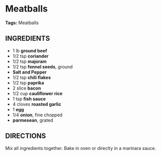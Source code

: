# Meatballs

**Tags:** Meatballs

## INGREDIENTS

* 1 lb **ground beef**
* 1/2 tsp **coriander**
* 1/2 tsp **majoram**
* 1/2 tsp **fennel seeds**, ground
* **Salt and Pepper**
* 1/2 tsp **chili flakes**
* 1/2 tsp **paprika**
* 2 slice **bacon**
* 1/2 cup **cauliflower rice**
* 1 tsp **fish sauce**
* 4 cloves **roasted garlic**
* 1 **egg**
* 1/4 **onion**, fine chopped
* **parmesean**, grated


## DIRECTIONS

Mix all ingredients together. Bake in oven or direclty in a marinara sauce.

